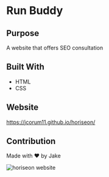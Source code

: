 # Run Buddy

## Purpose
A website that offers SEO consultation

## Built With
* HTML
* CSS

## Website
https://jcorum11.github.io/horiseon/

## Contribution
Made with ❤️ by Jake

![horiseon website](./horiseon.png)
